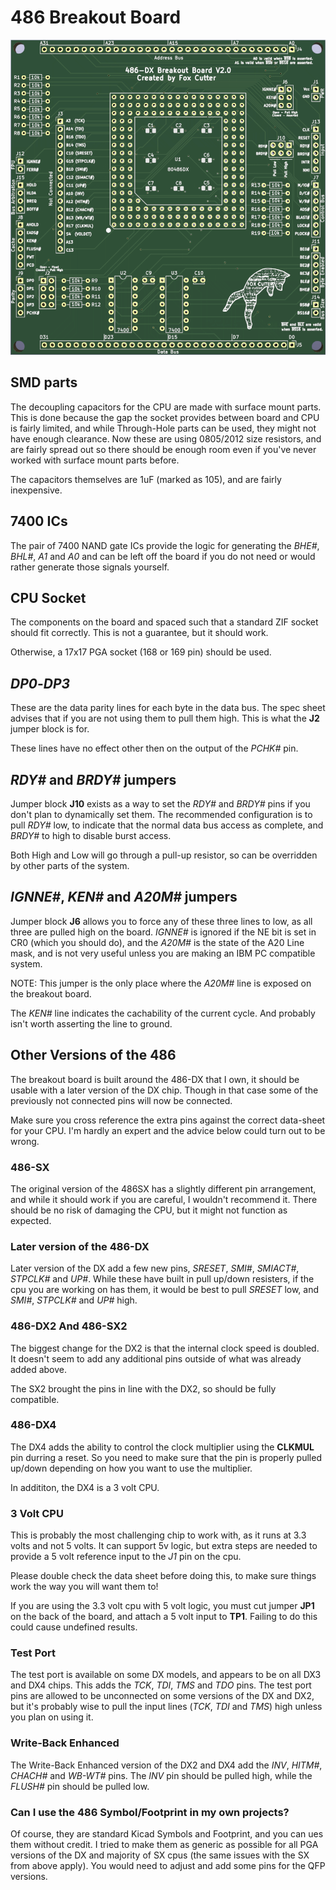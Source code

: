 # 486 Breakout Board


![Current version of the breakout board](486%20Breakout.png)


## SMD parts


The decoupling capacitors for the CPU are made with surface mount parts. This is done because the gap the socket provides between board and CPU is fairly limited, and while Through-Hole parts can be used, they might not have enough clearance. Now these are using 0805/2012 size resistors, and are fairly spread out so there should be enough room even if you've never worked with surface mount parts before.


The capacitors themselves are 1uF (marked as 105), and are fairly inexpensive.


## 7400 ICs


The pair of 7400 NAND gate ICs provide the logic for generating the _BHE#_, _BHL#_, _A1_ and _A0_ and can be left off the board if you do not need or would rather generate those signals yourself.


## CPU Socket


The components on the board and spaced such that a standard ZIF socket should fit correctly. This is not a guarantee, but it should work.


Otherwise, a 17x17 PGA socket (168 or 169 pin) should be used.


## _DP0_-_DP3_


These are the data parity lines for each byte in the data bus. The spec sheet advises that if you are not using them to pull them high. This is what the **J2** jumper block is for.


These lines have no effect other then on the output of the _PCHK#_ pin.


## _RDY#_ and _BRDY#_ jumpers


Jumper block **J10** exists as a way to set the _RDY#_ and _BRDY#_ pins if you don't plan to dynamically set them. The recommended configuration is to pull _RDY#_ low, to indicate that the normal data bus access as complete, and _BRDY#_ to high to disable burst access.


Both High and Low will go through a pull-up resistor, so can be overridden by other parts of the system.


## _IGNNE#_, _KEN#_ and _A20M#_ jumpers


Jumper block **J6** allows you to force any of these three lines to low, as all three are pulled high on the board. _IGNNE#_ is ignored if the NE bit is set in CR0 (which you should do), and the _A20M#_ is the state of the A20 Line mask, and is not very useful unless you are making an IBM PC compatible system.


NOTE: This jumper is the only place where the _A20M#_ line is exposed on the breakout board.


The _KEN#_ line indicates the cachability of the current cycle. And probably isn't worth asserting the line to ground.


## Other Versions of the 486


The breakout board is built around the 486-DX that I own, it should be usable with a later version of the DX chip. Though in that case some of the previously not connected pins will now be connected.


Make sure you cross reference the extra pins against the correct data-sheet for your CPU. I'm hardly an expert and the advice below could turn out to be wrong.


### 486-SX


The original version of the 486SX has a slightly different pin arrangement, and while it should work if you are careful, I wouldn't recommend it. There should be no risk of damaging the CPU, but it might not function as expected.


### Later version of the 486-DX


Later version of the DX add a few new pins, _SRESET_, _SMI#_, _SMIACT#_, _STPCLK#_ and _UP#_. While these have built in pull up/down resisters, if the cpu you are working on has them, it would be best to pull _SRESET_ low, and _SMI#_, _STPCLK#_ and _UP#_ high.


### 486-DX2 And 486-SX2


The biggest change for the DX2 is that the internal clock speed is doubled. It doesn't seem to add any additional pins outside of what was already added above.


The SX2 brought the pins in line with the DX2, so should be fully compatible.


### 486-DX4

The DX4 adds the ability to control the clock multiplier using the **CLKMUL** pin durring a reset. So you need to make sure that the pin is properly pulled up/down depending on how you want to use the multiplier. 

In addititon, the DX4 is a 3 volt CPU.


### 3 Volt CPU

This is probably the most challenging chip to work with, as it runs at 3.3 volts and not 5 volts. It can support 5v logic, but extra steps are needed to provide a 5 volt reference input to the _J1_ pin on the cpu.

Please double check the data sheet before doing this, to make sure things work the way you will want them to!

If you are using the 3.3 volt cpu with 5 volt logic, you must cut jumper **JP1** on the back of the board, and attach a 5 volt input to **TP1**. Failing to do this could cause undefined results.


### Test Port


The test port is available on some DX models, and appears to be on all DX3 and DX4 chips. This adds the _TCK_, _TDI_, _TMS_ and _TDO_ pins. The test port pins are allowed to be unconnected on some versions of the DX and DX2, but it's probably wise to pull the input lines (_TCK_, _TDI_ and _TMS_) high unless you plan on using it.


### Write-Back Enhanced


The Write-Back Enhanced version of the DX2 and DX4 add the _INV_, _HITM#_, _CHACH#_ and _WB-WT#_ pins. The _INV_ pin should be pulled high, while the _FLUSH#_ pin should be pulled low.


### Can I use the 486 Symbol/Footprint in my own projects?

Of course, they are standard Kicad Symbols and Footprint, and you can ues them without credit. I tried to make them as generic as possible for all PGA versions of the DX and majority of SX cpus (the same issues with the SX from above apply). You would need to adjust and add some pins for the QFP versions.